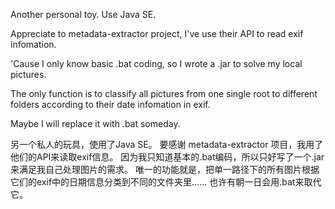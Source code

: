 Another personal toy. Use Java SE.

Appreciate to metadata-extractor project, I've use their API to read exif infomation.

'Cause I only know basic .bat coding, so I wrote a .jar to solve my local pictures.

The only function is to classify all pictures from one single root to different folders according to their date infomation in exif.

Maybe I will replace it with .bat someday.

另一个私人的玩具，使用了Java SE。
要感谢 metadata-extractor 项目，我用了他们的API来读取exif信息。
因为我只知道基本的.bat编码，所以只好写了一个.jar来满足我自己处理图片的需求。
唯一的功能就是，把单一路径下的所有图片根据它们的exif中的日期信息分类到不同的文件夹里……
也许有朝一日会用.bat来取代它。
